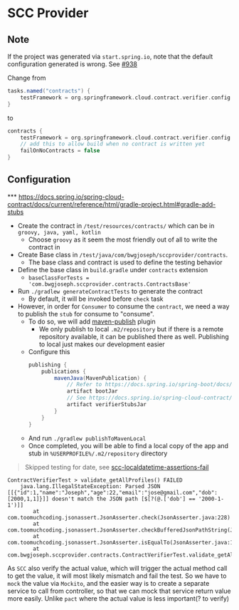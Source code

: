 # SCC Provider

## Note

If the project was generated via `start.spring.io`, note that the default configuration generated is wrong. See [#938](https://github.com/spring-io/start.spring.io/issues/938)

Change from

```groovy
tasks.named("contracts") {
    testFramework = org.springframework.cloud.contract.verifier.config.TestFramework.JUNIT5
}
```

to

```groovy
contracts {
    testFramework = org.springframework.cloud.contract.verifier.config.TestFramework.JUNIT5
    // add this to allow build when no contract is written yet
    failOnNoContracts = false
}
```

## Configuration

*** https://docs.spring.io/spring-cloud-contract/docs/current/reference/html/gradle-project.html#gradle-add-stubs

- Create the contract in `/test/resources/contracts/` which can be in `groovy, java, yaml, kotlin`
  - Choose `groovy` as it seem the most friendly out of all to write the contract in
- Create Base class in `/test/java/com/bwgjoseph/sccprovider/contracts`.
  - The base class and contract is used to define the testing behavior
- Define the base class in `build.gradle` under `contracts` extension
  - `baseClassForTests = 'com.bwgjoseph.sccprovider.contracts.ContractsBase'`
- Run `./gradlew generateContractTests` to generate the contract
  - By default, it will be invoked before `check` task
- However, in order for `Consumer` to consume the `contract`, we need a way to publish the `stub` for consume to "consume".
  - To do so, we will add [maven-publish](https://docs.gradle.org/current/userguide/publishing_maven.html) plugin
    - We only publish to local `.m2/repository` but if there is a remote repository available, it can be published there as well. Publishing to local just makes our development easier
  - Configure this
    ```groovy
    publishing {
        publications {
            mavenJava(MavenPublication) {
                // Refer to https://docs.spring.io/spring-boot/docs/current/gradle-plugin/reference/htmlsingle/#publishing-your-application.maven-publish
                artifact bootJar
                // See https://docs.spring.io/spring-cloud-contract/docs/current/reference/html/gradle-project.html#gradle-publishing-stubs-to-artifact-repo
                artifact verifierStubsJar
            }
        }
    }
    ```
  - And run `./gradlew publishToMavenLocal`
  - Once completed, you will be able to find a local copy of the app and stub in `%USERPROFILE%/.m2/repository` directory


> Skipped testing for date, see [scc-localdatetime-assertions-fail](https://stackoverflow.com/questions/60550853/spring-cloud-contract-localdatetime-assertions-fail)

```
ContractVerifierTest > validate_getAllProfiles() FAILED
    java.lang.IllegalStateException: Parsed JSON [[{"id":1,"name":"Joseph","age":22,"email":"jose@gmail.com","dob":[2000,1,1]}]] doesn't match the JSON path [$[?(@.['dob'] == '2000-1-1')]]
        at com.toomuchcoding.jsonassert.JsonAsserter.check(JsonAsserter.java:228)
        at com.toomuchcoding.jsonassert.JsonAsserter.checkBufferedJsonPathString(JsonAsserter.java:267)
        at com.toomuchcoding.jsonassert.JsonAsserter.isEqualTo(JsonAsserter.java:101)
        at com.bwgjoseph.sccprovider.contracts.ContractVerifierTest.validate_getAllProfiles(ContractVerifierTest.java:39)
```

As `SCC` also verify the actual value, which will trigger the actual method call to get the value, it will most likely mismatch and fail the test. So we have to `mock` the value via `Mockito`, and the easier way is to create a separate service to call from controller, so that we can mock that service return value more easily. Unlike `pact` where the actual value is less important(? to verify)